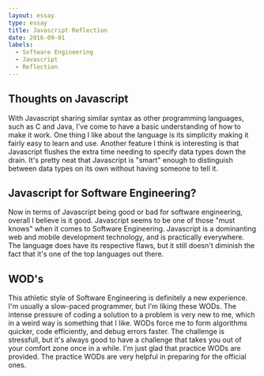 ```yaml
---
layout: essay
type: essay
title: Javascript Reflection
date: 2016-09-01
labels:
  - Software Engineering
  - Javascript
  - Reflection
---
```



## Thoughts on Javascript

With Javascript sharing similar syntax as other programming languages, such as C and Java, I've come to have a basic understanding of how to make it work.  One thing I like about the language is its simplicity making it fairly easy to learn and use.  Another feature I think is interesting is that Javascript flushes the extra time needing to specify data types down the drain.  It's pretty neat that Javascript is "smart" enough to distinguish between data types on its own without having someone to tell it.  

## Javascript for Software Engineering?

Now in terms of Javascript being good or bad for software engineering, overall I believe is it good.  Javascript seems to be one of those "must knows" when it comes to Software Engineering.  Javascript is a dominanting web and mobile development technology, and is practically everywhere.  The language does have its respective flaws, but it still doesn't diminish the fact that it's one of the top languages out there.  

## WOD's 

This athletic style of Software Engineering is definitely a new experience.  I'm usually a slow-paced programmer, but I'm liking these WODs.  The intense pressure of coding a solution to a problem is very new to me, which in a weird way is something that I like.  WODs force me to form algorithms quicker, code efficiently, and debug errors faster.  The challenge is stressfull, but it's always good to have a challenge that takes you out of your comfort zone once in a while.  I'm just glad that practice WODs are provided.  The practice WODs are very helpful in preparing for the official ones. 

